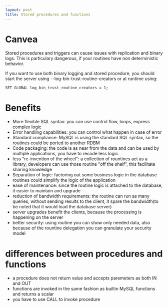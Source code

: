 ```yaml
---
layout: post
title: Stored procedures and functions
---
```


# Canvea #

Stored procedures and triggers can cause issues with replication and binary logs. This is particulary dangerous, if your routines have non deterministic behavior. 

If you want to use both binary logging and stored procedure, you should start the server using --log-bin-trust-routine-creators or at runtime using: 

	SET GLOBAL log_bin_trust_routine_creators = 1;

# Benefits #

 - More flexible SQL syntax: you can use control flow, loops, express complex logic
 - Error handling capabilities: you can control what happen in case of error
 - Standard compliance: MySQL is using the standard SQL syntax, so the routines could be ported to another RDBM
 - Code packaging: the code is as near from the data and can be used by multiple applications, you have to recode less logic
 - less "re-invention of the wheel": a collection of rountines act as a library, developers can use those routine "off the shelf", this facilitate sharing knowledge
 - Separation of logic: factoring out some business logic in the database routines could simplify the logic of the application
 - ease of maintenance: since the routine logic is attached to the database, it easier to maintain and upgrade
 - reduction of bandwidth requirements: the routine can run as many queries, without sending results to the client, it spare the bandwidth(to be noted that it would load the database server)
 - server upgrades benefit the clients, because the processing is happening on the server
 - better security: using routine you can show only needed data, also because of the rountine delegation you can granulate your security model

# differences between procedures and functions #

 - a procedure does not return value and accepts paremeters as both IN and OUT 
 - functions are invoked in the same fashion as builtin MySQL functions and returns a scalar
 - you have to use CALL to invoke procedure
 